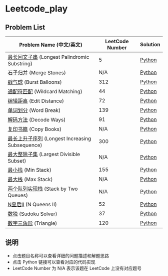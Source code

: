 # Leetcode_play

## Problem List

| Problem Name (中文/英文)                           | LeetCode Number | Solution |
| -------------------------------------------------- | --------------- | -------- |
| [最长回文子串](longest_palindrome.md) (Longest Palindromic Substring) | 5 | [Python](longest_palindrome.py) |
| [石子归并](stone_game.md) (Merge Stones) | N/A | [Python](stone_game.py) |
| [戳气球](burst_balloons.md) (Burst Balloons) | 312 | [Python](burst_balloons.py) |
| [通配符匹配](wildcard_matching.md) (Wildcard Matching) | 44 | [Python](wildcard_matching.py) |
| [编辑距离](edit_distance.md) (Edit Distance) | 72 | [Python](edit_distance.py) |
| [单词划分](word_break.md) (Word Break) | 139 | [Python](word_break.py) |
| [解码方法](decode_ways.md) (Decode Ways) | 91 | [Python](decode_ways.py) |
| [复印书籍](copy_books.md) (Copy Books) | N/A | [Python](copy_books.py) |
| [最长上升子序列](longest_increasing_subsequence.md) (Longest Increasing Subsequence) | 300 | [Python](longest_increasing_subsequence.py) |
| [最大整除子集](largest_divisible_subset.md) (Largest Divisible Subset) | N/A | [Python](largest_divisible_subset.py) |
| [最小栈](min_stack.md) (Min Stack) | 155 | [Python](min_stack.py) |
| [最大栈](max_stack.md) (Max Stack) | N/A | [Python](max_stack.py) |
| [两个队列实现栈](stack_by_two_queues.md) (Stack by Two Queues) | N/A | [Python](stack_by_two_queues.py) |
| [N皇后II](n_queens_ii.md) (N Queens II) | 52 | [Python](n_queens_ii.py) |
| [数独](sudoku_solver.md) (Sudoku Solver) | 37 | [Python](sudoku_solver.py) |
| [数字三角形](triangle.md) (Triangle) | 120 | [Python](triangle.py) |

## 说明
- 点击题目名称可以查看详细的问题描述和解题思路
- 点击 Python 链接可以查看对应的代码实现
- LeetCode Number 为 N/A 表示该题在 LeetCode 上没有对应题号